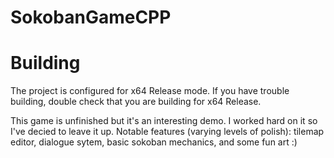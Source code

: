 # SokobanGameCPP
# Building
The project is configured for x64 Release mode.
If you have trouble building, double check that you are building for x64 Release.

This game is unfinished but it's an interesting demo. I worked hard on it so I've decied to leave it up.
Notable features (varying levels of polish): tilemap editor, dialogue sytem, basic sokoban mechanics, and some fun art :)
